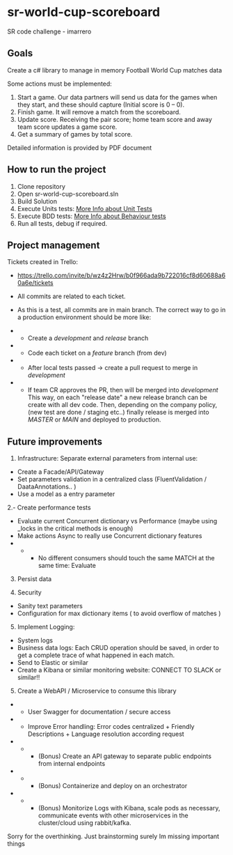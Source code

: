 # sr-world-cup-scoreboard
SR code challenge - imarrero

## Goals

Create a c# library to manage in memory Football World Cup matches data

Some actions must be implemented:
1. Start a game. Our data partners will send us data for the games when they start, and these should capture (Initial score is 0 – 0).
2. Finish game. It will remove a match from the scoreboard.
3. Update score. Receiving the pair score; home team score and away team score updates a game score.
4. Get a summary of games by total score. 

Detailed information is provided by PDF document

## How to run the project
1. Clone repository
2. Open sr-world-cup-scoreboard.sln
3. Build Solution
4. Execute Units tests: [More Info about Unit Tests](WorldCupGamesScoreBoardTests/_Readme.md)
6. Execute BDD tests: [More Info about Behaviour tests](WorldCupGamesScoreBoard.BDD.Tests/_Readme.md)
8. Run all tests, debug if required.

## Project management

Tickets created in Trello:
* https://trello.com/invite/b/wz4z2Hrw/b0f966ada9b722016cf8d60688a60a6e/tickets

* All commits are related to each ticket.

* As this is a test, all commits are in main branch. The correct way to go in a production environment should be more like:
* * Create a *development* and *release* branch
* * Code each ticket on a *feature* branch (from dev)
* * After local tests passed -> create a pull request to merge in *development*
* * If team CR approves the PR, then will be merged into *development*
This way, on each "release date" a new release branch can be create with all dev code. Then, depending on the company policy, (new test are done / staging etc..) finally release is merged into *MASTER* or *MAIN* and deployed to production.

## Future improvements

1. Infrastructure: Separate external parameters from internal use:
* Create a Facade/API/Gateway
* Set parameters validation in a centralized class (FluentValidation / DaataAnnotations.. )
* Use a model as a entry parameter

2.- Create performance tests
* Evaluate current Concurrent dictionary vs Performance (maybe using _locks in the critical methods is enough) 
* Make actions Async to really use Concurrent dictionary features
* * - No different consumers should touch the same MATCH at the same time: Evaluate

3. Persist data

4. Security
* Sanity text parameters
* Configuration for max dictionary items ( to avoid overflow of matches )

5. Implement Logging:
 - System logs 
 - Business data logs: Each CRUD operation should be saved, in order to get a complete trace of what happened in each match. 
 - Send to Elastic or similar
 - Create a Kibana or similar monitoring website: CONNECT TO SLACK or similar!! 

5. Create a WebAPI / Microservice to consume this library
* * User Swagger for documentation / secure access
* * Improve Error handling: Error codes centralized + Friendly Descriptions + Language resolution according request
* * * (Bonus) Create an API gateway to separate public endpoints from internal endpoints
* * * (Bonus) Containerize and deploy on an orchestrator
* * * (Bonus) Monitorize Logs with Kibana, scale pods as necessary, communicate events with other microservices in the cluster/cloud using rabbit/kafka.

Sorry for the overthinking. Just brainstorming surely Im missing important things
